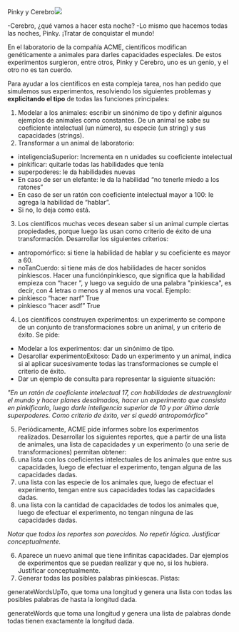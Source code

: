 ﻿Pinky y Cerebro![](Aspose.Words.ca3d445a-69d5-409d-99e0-e10d8847b9e9.001.png)

-Cerebro, ¿qué vamos a hacer esta noche? -Lo mismo que hacemos todas las noches, Pinky. ¡Tratar de conquistar el mundo!

En el laboratorio de la compañía ACME, científicos modifican genéticamente a animales para darles capacidades especiales. De estos experimentos surgieron, entre otros, Pinky y Cerebro, uno es un genio, y el otro no es tan cuerdo.

Para ayudar a los científicos en esta compleja tarea, nos han pedido que simulemos sus experimentos, resolviendo los siguientes problemas y **explicitando el tipo** de todas las funciones principales:

1. Modelar a los animales: escribir un sinónimo de tipo y definir algunos ejemplos de animales como constantes. De un animal se sabe su coeficiente intelectual (un número), su especie (un string) y sus capacidades (strings).
1. Transformar a un animal de laboratorio:
- inteligenciaSuperior: Incrementa en n unidades su coeficiente intelectual
- pinkificar: quitarle todas las habilidades que tenía
- superpoderes:  le da habilidades nuevas
- En caso de ser un elefante: le da la habilidad “no tenerle miedo a los ratones”
- En caso de ser un ratón con coeficiente intelectual mayor a 100: le agrega la habilidad de “hablar”.
- Si no, lo deja como está.
3. Los científicos muchas veces desean saber si un animal cumple ciertas propiedades, porque luego las usan como criterio de éxito de una transformación. Desarrollar los siguientes criterios:
- antropomórfico: si tiene la habilidad de hablar y su coeficiente es mayor a 60.
- noTanCuerdo: si tiene más de dos habilidades de hacer sonidos pinkiescos. Hacer una funciónpinkiesco, que significa que la habilidad empieza con “hacer ”, y luego va seguido de una palabra "pinkiesca", es decir, con 4 letras o menos y al menos una vocal. Ejemplo:
- pinkiesco “hacer narf” True
- pinkiesco “hacer asdf” True
4. Los científicos construyen experimentos: un experimento se compone de un conjunto de transformaciones sobre un animal, y un criterio de éxito. Se pide:
- Modelar a los experimentos: dar un sinónimo de tipo.
- Desarollar experimentoExitoso: Dado un experimento y un animal, indica si al aplicar sucesivamente todas las transformaciones se cumple el criterio de éxito.
- Dar un ejemplo de consulta para representar la siguiente situación:

*"En un ratón de coeficiente intelectual 17, con habilidades de destruenglonir el mundo y hacer planes desalmados, hacer un experimento que consista en pinkificarlo, luego darle inteligencia superior de 10 y por último darle superpoderes. Como criterio de éxito, ver si quedó antropomórfico"*

5. Periódicamente, ACME pide informes sobre los experimentos realizados. Desarrollar los siguientes reportes, que a partir de una lista de animales, una lista de capacidades y un experimento (o una serie de transformaciones) permitan obtener:
1. una lista con los coeficientes intelectuales de los animales que entre sus capacidades, luego de efectuar el experimento, tengan alguna de las capacidades dadas.
1. una lista con las especie de los animales que, luego de efectuar el experimento, tengan entre sus capacidades todas las capacidades dadas.
1. una lista con la cantidad de capacidades de todos los animales que, luego de efectuar el experimento, no tengan ninguna de las capacidades dadas.

*Notar que todos los reportes son parecidos. No repetir lógica. Justificar conceptualmente.*

6. Aparece un nuevo animal que tiene infinitas capacidades. Dar ejemplos de experimentos que se puedan realizar y que no, si los hubiera. Justificar conceptualmente.
6. Generar todas las posibles palabras pinkiescas. Pistas:

generateWordsUpTo, que toma una longitud y genera una lista con todas las posibles palabras de hasta la longitud dada.

generateWords que toma una longitud y genera una lista de palabras donde todas tienen exactamente la longitud dada.
